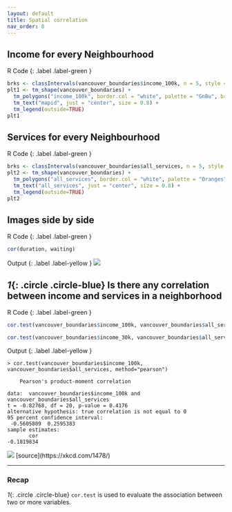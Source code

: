 ```yaml
---
layout: default
title: Spatial correlation
nav_order: 8
---
```


## Income for every Neighbourhood


R Code
{: .label .label-green }
```R
brks <- classIntervals(vancouver_boundaries$income_100k, n = 5, style = "quantile")
plt1 <- tm_shape(vancouver_boundaries) + 
  tm_polygons("income_100k", border.col = "white", palette = "GnBu", breaks= brks$brks, title="Income") +
  tm_text("mapid", just = "center", size = 0.8) +
  tm_legend(outside=TRUE)
plt1
```


## Services for every Neighbourhood

R Code
{: .label .label-green }
```R
brks <- classIntervals(vancouver_boundaries$all_services, n = 5, style = "quantile")
plt2 <- tm_shape(vancouver_boundaries) + 
  tm_polygons("all_services", border.col = "white", palette = "Oranges", breaks= brks$brks, title="Services") +
  tm_text("all_services", just = "center", size = 0.8) +
  tm_legend(outside=TRUE)
plt2
```


## Images side by side


R Code
{: .label .label-green }
```R
cor(duration, waiting)
```

Output
{: .label .label-yellow }
<img src="{{site.baseurl}}/content/fig/plot8.png">


## *1*{: .circle .circle-blue} Is there any correlation between income and services in a neighborhood



R Code
{: .label .label-green }
```R
cor.test(vancouver_boundaries$income_100k, vancouver_boundaries$all_services, method="pearson")

cor.test(vancouver_boundaries$income_30k, vancouver_boundaries$all_services, method="pearson")
```

Output
{: .label .label-yellow }
```
> cor.test(vancouver_boundaries$income_100k, vancouver_boundaries$all_services, method="pearson")

	Pearson's product-moment correlation

data:  vancouver_boundaries$income_100k and vancouver_boundaries$all_services
t = -0.82768, df = 20, p-value = 0.4176
alternative hypothesis: true correlation is not equal to 0
95 percent confidence interval:
 -0.5605809  0.2595383
sample estimates:
       cor 
-0.1819834 
```

<img src="{{site.baseurl}}/content/fig/p_values.png">
[source](https://xkcd.com/1478/)


___


### Recap

*1*{: .circle .circle-blue} `cor.test` is used to evaluate the association between two or more variables. 

